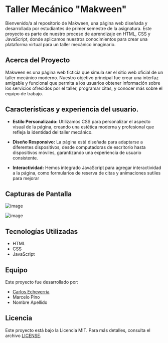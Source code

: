 # Taller Mecánico "Makween"

Bienvenido/a al repositorio de Makween, una página web diseñada y desarrollada por estudiantes de primer semestre de la asignatura. Este proyecto es parte de nuestro proceso de aprendizaje en HTML, CSS y JavaScript, donde aplicamos nuestros conocimientos para crear una plataforma virtual para un taller mecánico imaginario.

## Acerca del Proyecto

Makween es una página web ficticia que simula ser el sitio web oficial de un taller mecánico moderno. Nuestro objetivo principal fue crear una interfaz amigable y funcional que permita a los usuarios obtener información sobre los servicios ofrecidos por el taller, programar citas, y conocer más sobre el equipo de trabajo.

## Características y experiencia del usuario.
- **Estilo Personalizado:** Utilizamos CSS para personalizar el aspecto visual de la página, creando una estética moderna y profesional que refleja la identidad del taller mecánico.

- **Diseño Responsivo:** La página está diseñada para adaptarse a diferentes dispositivos, desde computadoras de escritorio hasta dispositivos móviles, garantizando una experiencia de usuario consistente.
- **Interactividad:** Hemos integrado JavaScript para agregar interactividad a la página, como formularios de reserva de citas y animaciones sutiles para mejorar 

## Capturas de Pantalla

![image](https://github.com/CarlitosLechugaxd/Rayo-Makween/assets/138074093/e336bc0d-0792-4668-a473-cbd92be4ec52)

![image](https://github.com/CarlitosLechugaxd/Rayo-Makween/assets/138074093/385da12d-cd15-47a4-9514-82558c5042b1)



## Tecnologías Utilizadas

- HTML
- CSS
- JavaScript

## Equipo

Este proyecto fue desarrollado por:

- [Carlos Echeverria](https://github.com/CarlitosLechugaxd/)
- Marcelo Pino
- Nombre Apellido

## Licencia

Este proyecto está bajo la Licencia MIT. Para más detalles, consulta el archivo [LICENSE](LICENSE).
